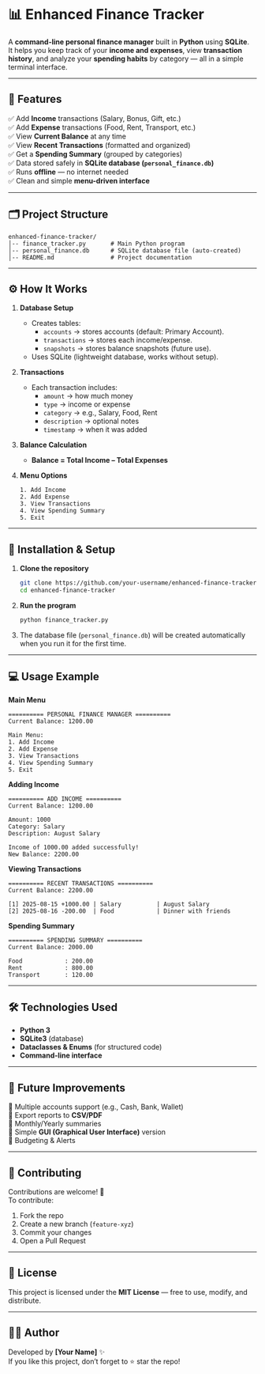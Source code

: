 
# 📊 Enhanced Finance Tracker

A **command-line personal finance manager** built in **Python** using **SQLite**.  
It helps you keep track of your **income and expenses**, view **transaction history**, and analyze your **spending habits** by category — all in a simple terminal interface.

---

## 🌟 Features
✅ Add **Income** transactions (Salary, Bonus, Gift, etc.)  
✅ Add **Expense** transactions (Food, Rent, Transport, etc.)  
✅ View **Current Balance** at any time  
✅ View **Recent Transactions** (formatted and organized)  
✅ Get a **Spending Summary** (grouped by categories)  
✅ Data stored safely in **SQLite database (`personal_finance.db`)**  
✅ Runs **offline** — no internet needed  
✅ Clean and simple **menu-driven interface**  

---

## 🗂 Project Structure
```
enhanced-finance-tracker/
│-- finance_tracker.py       # Main Python program
│-- personal_finance.db      # SQLite database file (auto-created)
│-- README.md                # Project documentation
```

---

## ⚙️ How It Works
1. **Database Setup**
   - Creates tables:
     - `accounts` → stores accounts (default: Primary Account).
     - `transactions` → stores each income/expense.
     - `snapshots` → stores balance snapshots (future use).
   - Uses SQLite (lightweight database, works without setup).

2. **Transactions**
   - Each transaction includes:
     - `amount` → how much money  
     - `type` → income or expense  
     - `category` → e.g., Salary, Food, Rent  
     - `description` → optional notes  
     - `timestamp` → when it was added  

3. **Balance Calculation**
   - **Balance = Total Income – Total Expenses**

4. **Menu Options**
   ```
   1. Add Income
   2. Add Expense
   3. View Transactions
   4. View Spending Summary
   5. Exit
   ```

---

## 🚀 Installation & Setup
1. **Clone the repository**
   ```bash
   git clone https://github.com/your-username/enhanced-finance-tracker.git
   cd enhanced-finance-tracker
   ```

2. **Run the program**
   ```bash
   python finance_tracker.py
   ```

3. The database file (`personal_finance.db`) will be created automatically when you run it for the first time.

---

## 💻 Usage Example

**Main Menu**
```
========== PERSONAL FINANCE MANAGER ==========
Current Balance: 1200.00

Main Menu:
1. Add Income
2. Add Expense
3. View Transactions
4. View Spending Summary
5. Exit
```

**Adding Income**
```
========== ADD INCOME ==========
Current Balance: 1200.00

Amount: 1000
Category: Salary
Description: August Salary

Income of 1000.00 added successfully!
New Balance: 2200.00
```

**Viewing Transactions**
```
========== RECENT TRANSACTIONS ==========
Current Balance: 2200.00

[1] 2025-08-15 +1000.00 | Salary          | August Salary
[2] 2025-08-16 -200.00  | Food            | Dinner with friends
```

**Spending Summary**
```
========== SPENDING SUMMARY ==========
Current Balance: 2000.00

Food            : 200.00
Rent            : 800.00
Transport       : 120.00
```

---

## 🛠 Technologies Used
- **Python 3**
- **SQLite3** (database)
- **Dataclasses & Enums** (for structured code)
- **Command-line interface**

---

## 📌 Future Improvements
🔹 Multiple accounts support (e.g., Cash, Bank, Wallet)  
🔹 Export reports to **CSV/PDF**  
🔹 Monthly/Yearly summaries  
🔹 Simple **GUI (Graphical User Interface)** version  
🔹 Budgeting & Alerts  

---

## 🤝 Contributing
Contributions are welcome! 🎉  
To contribute:
1. Fork the repo  
2. Create a new branch (`feature-xyz`)  
3. Commit your changes  
4. Open a Pull Request  

---

## 📜 License
This project is licensed under the **MIT License** — free to use, modify, and distribute.

---

## 👨‍💻 Author
Developed by **[Your Name]** ✨  
If you like this project, don’t forget to ⭐ star the repo!  
